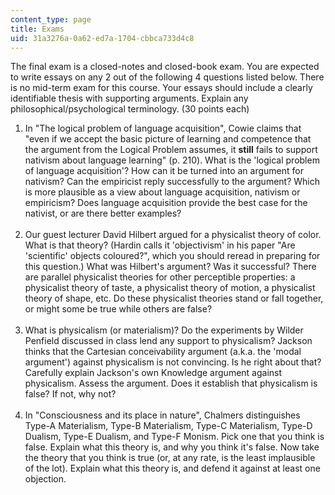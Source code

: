 ```yaml
---
content_type: page
title: Exams
uid: 31a3276a-0a62-ed7a-1704-cbbca733d4c8
---
```


The final exam is a closed-notes and closed-book exam. You are expected to write essays on any 2 out of the following 4 questions listed below. There is no mid-term exam for this course. Your essays should include a clearly identifiable thesis with supporting arguments. Explain any philosophical/psychological terminology. (30 points each)

1.  In "The logical problem of language acquisition", Cowie claims that "even if we accept the basic picture of learning and competence that the argument from the Logical Problem assumes, it **still** fails to support nativism about language learning" (p. 210). What is the 'logical problem of language acquisition'? How can it be turned into an argument for nativism? Can the empiricist reply successfully to the argument? Which is more plausible as a view about language acquisition, nativism or empiricism? Does language acquisition provide the best case for the nativist, or are there better examples?  
     
2.  Our guest lecturer David Hilbert argued for a physicalist theory of color. What is that theory? (Hardin calls it 'objectivism' in his paper "Are 'scientific' objects coloured?", which you should reread in preparing for this question.) What was Hilbert's argument? Was it successful? There are parallel physicalist theories for other perceptible properties: a physicalist theory of taste, a physicalist theory of motion, a physicalist theory of shape, etc. Do these physicalist theories stand or fall together, or might some be true while others are false?  
     
3.  What is physicalism (or materialism)? Do the experiments by Wilder Penfield discussed in class lend any support to physicalism? Jackson thinks that the Cartesian conceivability argument (a.k.a. the 'modal argument') against physicalism is not convincing. Is he right about that? Carefully explain Jackson's own Knowledge argument against physicalism. Assess the argument. Does it establish that physicalism is false? If not, why not?  
     
4.  In "Consciousness and its place in nature", Chalmers distinguishes Type-A Materialism, Type-B Materialism, Type-C Materialism, Type-D Dualism, Type-E Dualism, and Type-F Monism. Pick one that you think is false. Explain what this theory is, and why you think it's false. Now take the theory that you think is true (or, at any rate, is the least implausible of the lot). Explain what this theory is, and defend it against at least one objection.